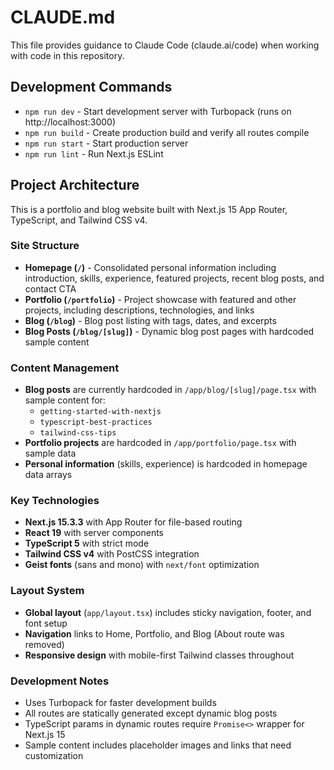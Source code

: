 # CLAUDE.md

This file provides guidance to Claude Code (claude.ai/code) when working with code in this repository.

## Development Commands

- `npm run dev` - Start development server with Turbopack (runs on http://localhost:3000)
- `npm run build` - Create production build and verify all routes compile
- `npm run start` - Start production server
- `npm run lint` - Run Next.js ESLint

## Project Architecture

This is a portfolio and blog website built with Next.js 15 App Router, TypeScript, and Tailwind CSS v4.

### Site Structure
- **Homepage (`/`)** - Consolidated personal information including introduction, skills, experience, featured projects, recent blog posts, and contact CTA
- **Portfolio (`/portfolio`)** - Project showcase with featured and other projects, including descriptions, technologies, and links
- **Blog (`/blog`)** - Blog post listing with tags, dates, and excerpts
- **Blog Posts (`/blog/[slug]`)** - Dynamic blog post pages with hardcoded sample content

### Content Management
- **Blog posts** are currently hardcoded in `/app/blog/[slug]/page.tsx` with sample content for:
  - `getting-started-with-nextjs`
  - `typescript-best-practices` 
  - `tailwind-css-tips`
- **Portfolio projects** are hardcoded in `/app/portfolio/page.tsx` with sample data
- **Personal information** (skills, experience) is hardcoded in homepage data arrays

### Key Technologies
- **Next.js 15.3.3** with App Router for file-based routing
- **React 19** with server components
- **TypeScript 5** with strict mode
- **Tailwind CSS v4** with PostCSS integration
- **Geist fonts** (sans and mono) with `next/font` optimization

### Layout System
- **Global layout** (`app/layout.tsx`) includes sticky navigation, footer, and font setup
- **Navigation** links to Home, Portfolio, and Blog (About route was removed)
- **Responsive design** with mobile-first Tailwind classes throughout

### Development Notes
- Uses Turbopack for faster development builds
- All routes are statically generated except dynamic blog posts
- TypeScript params in dynamic routes require `Promise<>` wrapper for Next.js 15
- Sample content includes placeholder images and links that need customization